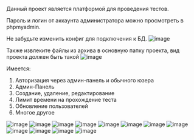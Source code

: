 Данный проект является платформой для проведения тестов.
 
Пароль и логин от аккаунта администратора можно просмотреть в phpmyadmin.

Не забудьте изменить конфиг для подключения к БД. 
![image](https://user-images.githubusercontent.com/70202505/136730408-bd55e687-13f0-4269-b310-5d00cb539b2b.png)

Также извлеките файлы из архива в основную папку проекта, вид проекта должен быть такой
![image](https://user-images.githubusercontent.com/70202505/136730466-6e788e00-1684-43fe-ba77-6fe7e9a1ee02.png)

Имеется:
1. Авторизация через админ-панель и обычного юзера
2. Админ-Панель
3. Создание, удаление, редактирование
4. Лимит времени на прохождение теста
5. Обновление пользователей
6. Многое другое

![image](https://user-images.githubusercontent.com/70202505/136728106-0cb88e47-fd60-42f9-ab7e-a56727219deb.png)
![image](https://user-images.githubusercontent.com/70202505/136729561-10681728-58f7-4fe8-a777-ff62c958baea.png)
![image](https://user-images.githubusercontent.com/70202505/136729587-91c9f14c-659c-4467-b4b7-ebaebff1769d.png)
![image](https://user-images.githubusercontent.com/70202505/136729599-671111ff-c883-4da5-89ad-638f00b4aff4.png)
![image](https://user-images.githubusercontent.com/70202505/136729612-ccc60c78-ad76-45b4-9571-b920d41bf847.png)
![image](https://user-images.githubusercontent.com/70202505/136729639-af241b42-a0e6-477d-96e8-50d8389ee495.png)
![image](https://user-images.githubusercontent.com/70202505/136729652-7451eef8-ad4a-4cf3-ad95-4cab299091b7.png)
![image](https://user-images.githubusercontent.com/70202505/136729655-e13e729d-00a2-4fe8-9929-1a5fdb3dca74.png)
![image](https://user-images.githubusercontent.com/70202505/136729667-673bda87-88fb-4f58-b647-72caa59c960d.png)
![image](https://user-images.githubusercontent.com/70202505/136729683-16cd1561-fdda-4f79-851c-7933b61c5916.png)
![image](https://user-images.githubusercontent.com/70202505/136729703-9b2412e8-0f57-4168-883e-182af4be8afe.png)
![image](https://user-images.githubusercontent.com/70202505/136729821-3e8c21ec-f1d5-4c0a-8458-9fa1db92eca9.png)

